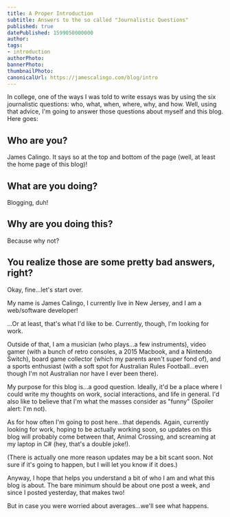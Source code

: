 ```yaml
---
title: A Proper Introduction
subtitle: Answers to the so called "Journalistic Questions"
published: true
datePublished: 1599050000000
author: 
tags:
- introduction
authorPhoto: 
bannerPhoto:
thumbnailPhoto: 
canonicalUrl: https://jamescalingo.com/blog/intro
---
```


In college, one of the ways I was told to write essays was by using the six journalistic questions: who, what, when, where, why, and how. Well, using that advice, I'm going to answer those questions about myself and this blog. Here goes:

## Who are you?

James Calingo. It says so at the top and bottom of the page (well, at least the home page of this blog)!

## What are you doing?

Blogging, duh!

## Why are you doing this?

Because why not?

## You realize those are some pretty bad answers, right?

Okay, fine...let's start over.

My name is James Calingo, I currently live in New Jersey, and I am a web/software developer!

...Or at least, that's what I'd like to be. Currently, though, I'm looking for work.

Outside of that, I am a musician (who plays...a few instruments), video gamer (with a bunch of retro consoles, a 2015 Macbook, and a Nintendo Switch), board game collector (which my parents aren't super fond of), and a sports enthusiast (with a soft spot for Australian Rules Football...even though I'm not Australian nor have I ever been there).

My purpose for this blog is...a good question. Ideally, it'd be a place where I could write my thoughts on work, social interactions, and life in general. I'd also like to believe that I'm what the masses consider as "funny" (Spoiler alert: I'm not).

As for how often I'm going to post here...that depends. Again, currently looking for work, hoping to be actually working soon, so updates on this blog will probably come between that, Animal Crossing, and screaming at my laptop in C# (hey, that's a double joke!).

(There is actually one more reason updates may be a bit scant soon. Not sure if it's going to happen, but I will let you know if it does.)

Anyway, I hope that helps you understand a bit of who I am and what this blog is about. The bare minimum should be about one post a week, and since I posted yesterday, that makes two!

But in case you were worried about averages...we'll see what happens.